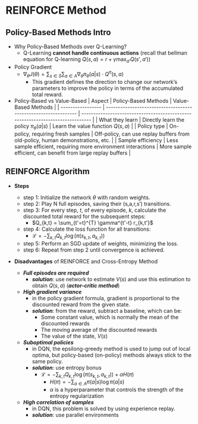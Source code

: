 # REINFORCE Method

## Policy-Based Methods Intro

- Why Policy-Based Methods over Q-Learning?
  - Q-Learning **cannot handle continuous actions** (recall that bellman equation for Q-learning $Q(s,a) = r + \gamma \max_{a'} Q(s',a')$)
- Policy Gradient
  - $\nabla_{\theta} J(\theta) = \sum_{s \in S} \sum_{a \in A} \nabla_{\theta} \pi_{\theta}(a|s) \cdot Q^{\pi}(s,a)$
    - This gradient defines the direction to change our network’s parameters to improve the policy in terms of the accumulated total reward.
- Policy-Based vs Value-Based
  | Aspect            | Policy-Based Methods                                           | Value-Based Methods                                                            |
  | ----------------- | -------------------------------------------------------------- | ------------------------------------------------------------------------------ |
  | What they learn   | Directly learn the policy $\pi_{\theta}(a \vert s)$               | Learn the value function $Q(s,a)$                                              |
  | Policy type       | On-policy, requiring fresh samples                             | Off-policy, can use replay buffers from old-policy, human demonstrations, etc. |
  | Sample efficiency | Less sample efficient, requiring more environment interactions | More sample efficient, can benefit from large replay buffers                   |

## REINFORCE Algorithm

- **Steps**
  - step 1: Initialize the network $\theta$ with random weights.
  - step 2: Play N full episodes, saving their (s,a,r,s′) transitions.
  - step 3: For every step, $t$, of every episode, $k$, calculate the discounted total reward for the subsequent steps:
    - $Q_{k,t} = \sum_{t'=t}^{T} \gamma^{t'-t} r_{k,t'}$
  - step 4: Calculate the loss function for all transitions:
    - $\mathcal{L} = - \sum_{k,t} Q_{k,t} \log \left( \pi(s_{k,t}, a_{k,t}) \right)$
  - step 5: Perform an SGD update of weights, minimizing the loss.
  - step 6: Repeat from step 2 until convergence is achieved.

- **Disadvantages** of REINFORCE and Cross-Entropy Method
  - _**Full episodes are required**_
    - _**solution**_: use network to estimate $V (s)$ and use this estimation to obtain $Q(s,a)$ (_**actor-critic method**_)
  - _**High gradient variance**_
    - in the policy gradient formula, gradient is proportional to the discounted reward from the given state.
    - _**solution**_: from the reward, subtract a baseline, which can be:
      - Some constant value, which is normally the mean of the discounted rewards
      - The moving average of the discounted rewards
      - The value of the state, $V (s)$
  - _**Suboptimal policies**_
    - in DQN, the epsilong-greedy method is used to jump out of local optima, but policy-based (on-policy) methods always stick to the same policy.
    - _**solution**_: use entropy bonus
      - $\mathcal{L} = - \sum_{k,t} Q_{k,t} \log \left( \pi(s_{k,t}, a_{k,t}) \right) + \alpha H(\pi)$
        - $H(\pi) = - \sum_{a \in A} \pi(a \vert s) \log \pi(a \vert s)$
        - $\alpha$ is a hyperparameter that controls the strength of the entropy regularization
  - _**High correlation of samples**_
    - in DQN, this problem is solved by using experience replay.
    - _**solution**_: use parallel environments